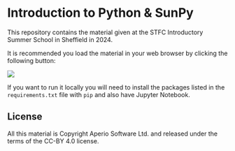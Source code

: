 Introduction to Python & SunPy
==============================

This repository contains the material given at the STFC Introductory Summer
School in Sheffield in 2024.

It is recommended you load the material in your web browser by clicking the
following button:

[![](https://mybinder.org/badge_logo.svg)](https://mybinder.org/v2/gh/aperiosoftware/stfc_summer_school_2024/main?filepath=tutorial_worked.ipynb)

If you want to run it locally you will need to install the packages listed in
the `requirements.txt` file with `pip` and also have Jupyter Notebook.

License
-------

All this material is Copyright Aperio Software Ltd. and released under the terms of the CC-BY 4.0 license.


